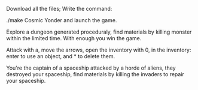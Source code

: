 Download all the files;
Write the command:

  ./make Cosmic Yonder
and launch the game.

Explore a dungeon generated proceduraly, find materials by killing monster within the limited time. With enough you win the game.

Attack with a, move the arrows, open the inventory with 0, in the inventory: enter to use an object, and * to delete them.



You're the captain of a spaceship attacked by a horde of aliens, they destroyed your spaceship, find materials by killing the invaders to repair your spaceship.


